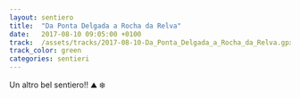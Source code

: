 ```yaml
---
layout: sentiero
title:  "Da Ponta Delgada a Rocha da Relva"
date:   2017-08-10 09:05:00 +0100
track:  /assets/tracks/2017-08-10-Da_Ponta_Delgada_a_Rocha_da_Relva.gpx
track_color: green
categories: sentieri
---
```


Un altro bel sentiero!! :mountain: :snowflake: